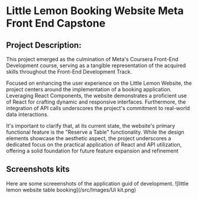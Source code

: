 # Little Lemon Booking Website Meta Front End Capstone


## Project Description:

This project emerged as the culmination of Meta's Coursera Front-End Development course, serving as a tangible representation of the acquired skills throughout the Front-End Development Track.

Focused on enhancing the user experience on the Little Lemon Website, the project centers around the implementation of a booking application. Leveraging React Components, the website demonstrates a proficient use of React for crafting dynamic and responsive interfaces. Furthermore, the integration of API calls underscores the project's commitment to real-world data interactions.

It's important to clarify that, at its current state, the website's primary functional feature is the "Reserve a Table" functionality. While the design elements showcase the aesthetic aspect, the project underscores a dedicated focus on the practical application of React and API utilization, offering a solid foundation for future feature expansion and refinement

## Screenshots kits
Here are some screeenshots of the application guid of development.
![little lemon website table booking](/src/Images/Ui kit.png)